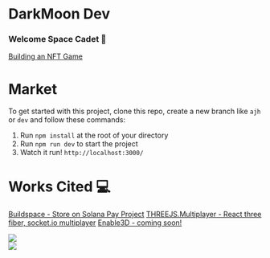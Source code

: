 # DarkMoon Dev
### **Welcome Space Cadet 👋**
[Building an NFT Game ](https://nft.darkmoon.dev/play)

# Market
To get started with this project, clone this repo, create a new branch like `ajh` or `dev` and follow these commands:

1. Run `npm install` at the root of your directory
2. Run `npm run dev` to start the project
3. Watch it run! `http://localhost:3000/`

# Works Cited 💻
[Buildspace - Store on Solana Pay Project](https://buildspace.so/p/build-solana-pay-store/)
[THREEJS.Multiplayer - React three fiber, socket.io multiplayer](https://github.com/juniorxsound/R3F.Multiplayer)
[Enable3D - coming soon!]()

<img src="https://i.imgur.com/hqehLwp.gif" /><br/>
<img src="https://github.com/Nitsuah-Labs/darkmoon/workflows/CI/badge.svg" /><br/>